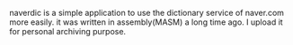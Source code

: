 naverdic is a simple application to use the dictionary service of naver.com more easily. it was written in assembly(MASM) a long time ago. I upload it for personal archiving purpose.
